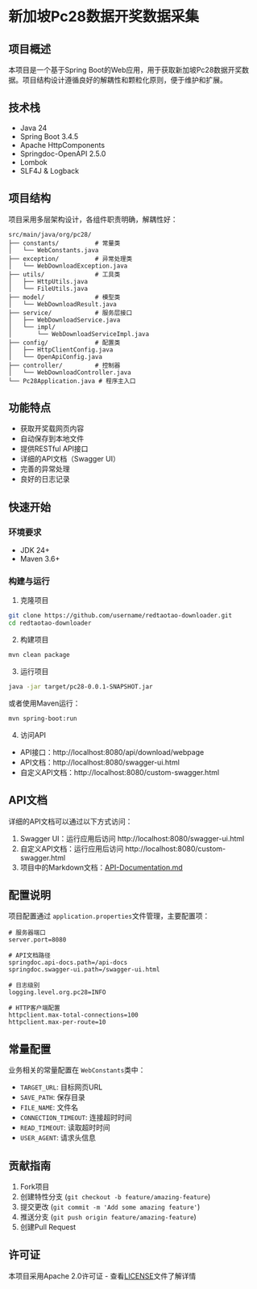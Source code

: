 # 新加坡Pc28数据开奖数据采集

## 项目概述

本项目是一个基于Spring Boot的Web应用，用于获取新加坡Pc28数据开奖数据。项目结构设计遵循良好的解耦性和颗粒化原则，便于维护和扩展。

## 技术栈

- Java 24
- Spring Boot 3.4.5
- Apache HttpComponents
- Springdoc-OpenAPI 2.5.0
- Lombok
- SLF4J & Logback

## 项目结构

项目采用多层架构设计，各组件职责明确，解耦性好：

```
src/main/java/org/pc28/
├── constants/          # 常量类
│   └── WebConstants.java
├── exception/          # 异常处理类
│   └── WebDownloadException.java
├── utils/              # 工具类
│   ├── HttpUtils.java
│   └── FileUtils.java
├── model/              # 模型类
│   └── WebDownloadResult.java
├── service/            # 服务层接口
│   ├── WebDownloadService.java
│   └── impl/
│       └── WebDownloadServiceImpl.java
├── config/             # 配置类
│   ├── HttpClientConfig.java
│   └── OpenApiConfig.java
├── controller/         # 控制器
│   └── WebDownloadController.java
└── Pc28Application.java # 程序主入口
```

## 功能特点

- 获取开奖载网页内容
- 自动保存到本地文件
- 提供RESTful API接口
- 详细的API文档（Swagger UI）
- 完善的异常处理
- 良好的日志记录

## 快速开始

### 环境要求

- JDK 24+
- Maven 3.6+

### 构建与运行

1. 克隆项目

```bash
git clone https://github.com/username/redtaotao-downloader.git
cd redtaotao-downloader
```

2. 构建项目

```bash
mvn clean package
```

3. 运行项目

```bash
java -jar target/pc28-0.0.1-SNAPSHOT.jar
```

或者使用Maven运行：

```bash
mvn spring-boot:run
```

4. 访问API

- API接口：http://localhost:8080/api/download/webpage
- API文档：http://localhost:8080/swagger-ui.html
- 自定义API文档：http://localhost:8080/custom-swagger.html

## API文档

详细的API文档可以通过以下方式访问：

1. Swagger UI：运行应用后访问 http://localhost:8080/swagger-ui.html
2. 自定义API文档：运行应用后访问 http://localhost:8080/custom-swagger.html
3. 项目中的Markdown文档：[API-Documentation.md](API-Documentation.md)

## 配置说明

项目配置通过 `application.properties`文件管理，主要配置项：

```properties
# 服务器端口
server.port=8080

# API文档路径
springdoc.api-docs.path=/api-docs
springdoc.swagger-ui.path=/swagger-ui.html

# 日志级别
logging.level.org.pc28=INFO

# HTTP客户端配置
httpclient.max-total-connections=100
httpclient.max-per-route=10
```

## 常量配置

业务相关的常量配置在 `WebConstants`类中：

- `TARGET_URL`: 目标网页URL
- `SAVE_PATH`: 保存目录
- `FILE_NAME`: 文件名
- `CONNECTION_TIMEOUT`: 连接超时时间
- `READ_TIMEOUT`: 读取超时时间
- `USER_AGENT`: 请求头信息

## 贡献指南

1. Fork项目
2. 创建特性分支 (`git checkout -b feature/amazing-feature`)
3. 提交更改 (`git commit -m 'Add some amazing feature'`)
4. 推送分支 (`git push origin feature/amazing-feature`)
5. 创建Pull Request

## 许可证

本项目采用Apache 2.0许可证 - 查看[LICENSE](LICENSE)文件了解详情

